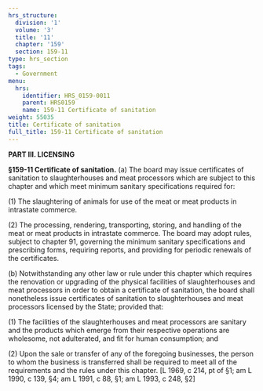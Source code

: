 ```yaml
---
hrs_structure:
  division: '1'
  volume: '3'
  title: '11'
  chapter: '159'
  section: 159-11
type: hrs_section
tags:
  - Government
menu:
  hrs:
    identifier: HRS_0159-0011
    parent: HRS0159
    name: 159-11 Certificate of sanitation
weight: 55035
title: Certificate of sanitation
full_title: 159-11 Certificate of sanitation
---
```

**PART III. LICENSING**

**§159-11 Certificate of sanitation.** (a) The board may issue certificates of sanitation to slaughterhouses and meat processors which are subject to this chapter and which meet minimum sanitary specifications required for:

(1) The slaughtering of animals for use of the meat or meat products in intrastate commerce.

(2) The processing, rendering, transporting, storing, and handling of the meat or meat products in intrastate commerce. The board may adopt rules, subject to chapter 91, governing the minimum sanitary specifications and prescribing forms, requiring reports, and providing for periodic renewals of the certificates.

(b) Notwithstanding any other law or rule under this chapter which requires the renovation or upgrading of the physical facilities of slaughterhouses and meat processors in order to obtain a certificate of sanitation, the board shall nonetheless issue certificates of sanitation to slaughterhouses and meat processors licensed by the State; provided that:

(1) The facilities of the slaughterhouses and meat processors are sanitary and the products which emerge from their respective operations are wholesome, not adulterated, and fit for human consumption; and

(2) Upon the sale or transfer of any of the foregoing businesses, the person to whom the business is transferred shall be required to meet all of the requirements and the rules under this chapter. [L 1969, c 214, pt of §1; am L 1990, c 139, §4; am L 1991, c 88, §1; am L 1993, c 248, §2]